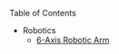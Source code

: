 Table of Contents
* Robotics
    * [6-Axis Robotic Arm](https://saj122.github.io/blog/robotic_arm/robotic_arm.html)
